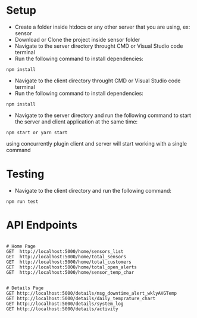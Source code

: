 # Setup

- Create a folder inside htdocs or any other server that you are using, ex: sensor
- Download or Clone the project inside sensor folder
- Navigate to the server directory throught CMD or Visual Studio code terminal
- Run the following command to install dependencies:

```
npm install
```

- Navigate to the client directory throught CMD or Visual Studio code terminal
- Run the following command to install dependencies:

```
npm install
```

- Navigate to the server directory and run the following command to start the server and client application at the same time:

```
npm start or yarn start
```

using concurrently plugin client and server will start working with a single command

# Testing

- Navigate to the client directory and run the following command:

```
npm run test
```

# API Endpoints

```

# Home Page
GET  http://localhost:5000/home/sensors_list
GET  http://localhost:5000/home/total_sensors
GET  http://localhost:5000/home/total_customers
GET  http://localhost:5000/home/total_open_alerts
GET  http://localhost:5000/home/sensor_temp_char


# Details Page
GET http://localhost:5000/details/msg_downtime_alert_wklyAVGTemp
GET http://localhost:5000/details/daily_temprature_chart
GET http://localhost:5000/details/system_log
GET http://localhost:5000/details/activity

```
